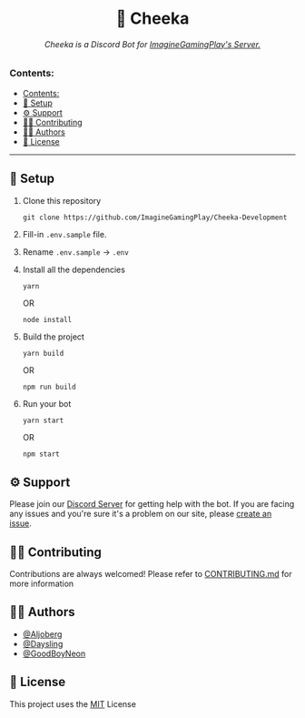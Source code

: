 <h1 align="center">
    🐶 Cheeka
</h1>

<h6 align="center">
Cheeka is a Discord Bot for <a href="https://discord.gg/igp-s-coding-villa-697495719816462436">ImagineGamingPlay's Server.
    </a>
</h6>

### Contents:

<!--toc:start-->

-   [Contents:](#contents)
-   [📂 Setup](#📂-setup)
-   [⚙️ Support](#️-support)
-   [🙋‍♂️ Contributing](#🙋‍️-contributing)
-   [👨‍💻 Authors](#👨‍💻-authors)
-   [📄 License](#📄-license)

<!--toc:end-->

---

## 📂 Setup

1. Clone this repository

    ```
    git clone https://github.com/ImagineGamingPlay/Cheeka-Development
    ```

2. Fill-in `.env.sample` file.
3. Rename `.env.sample` -> `.env`
4. Install all the dependencies

    ```python
    yarn
    ```

    OR

    ```
    node install
    ```

5. Build the project
    ```
    yarn build
    ```
    OR
    ```
    npm run build
    ```
6. Run your bot
    ```
    yarn start
    ```
    OR
    ```
    npm start
    ```

## ⚙️ Support

Please join our [Discord Server](https://discord.gg/igp-s-coding-villa-697495719816462436) for getting help with the bot. If you are facing any issues and you're sure it's a problem on our site, please [create an issue](https://github.com/ImagineGamingPlay/Cheeka-Development/issues/new).

## 🙋‍♂️ Contributing

Contributions are always welcomed! Please refer to [CONTRIBUTING.md](https://github.com/ImagineGamingPlay/Cheeka-Development/blob/v2/CONTRIBUTING.md) for more information

## 👨‍💻 Authors

-   [@Aljoberg](https://github.com/Aljoberg)
-   [@Daysling](https://github.com/NightSling)
-   [@GoodBoyNeon](https://github.com/GoodBoyNeon)

## 📄 License

This project uses the [MIT](https://mit-license.org/) License
